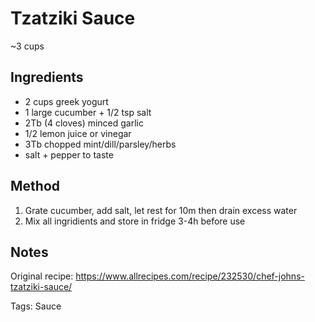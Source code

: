 # Tzatziki Sauce

~3 cups

## Ingredients

* 2 cups greek yogurt
* 1 large cucumber + 1/2 tsp salt
* 2Tb (4 cloves) minced garlic
* 1/2 lemon juice or vinegar
* 3Tb chopped mint/dill/parsley/herbs
* salt + pepper to taste

## Method

1. Grate cucumber, add salt, let rest for 10m then drain excess water
2. Mix all ingridients and store in fridge 3-4h before use

## Notes

Original recipe: https://www.allrecipes.com/recipe/232530/chef-johns-tzatziki-sauce/

Tags: Sauce